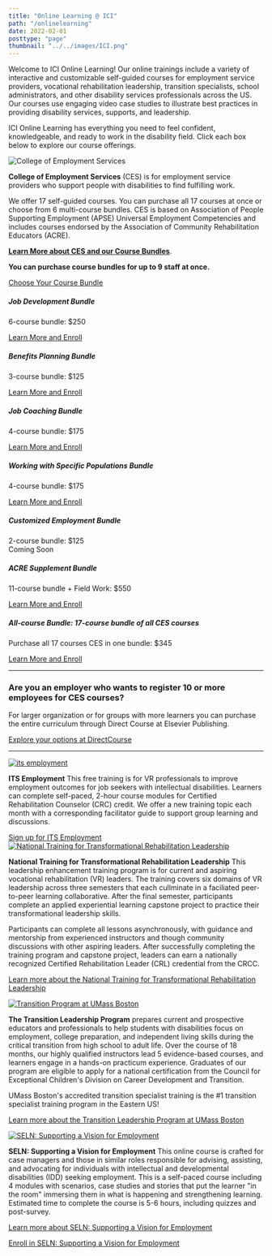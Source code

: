 ```yaml
---
title: "Online Learning @ ICI"
path: "/onlinelearning"
date: 2022-02-01
posttype: "page"
thumbnail: "../../images/ICI.png"
---
```

Welcome to ICI Online Learning! Our online trainings include a variety of interactive and customizable self-guided courses for employment service providers, vocational rehabilitation leadership, transition specialists, school administrators, and other disability services professionals across the US. Our courses use engaging video case studies to illustrate best practices in providing disability services, supports, and leadership.

ICI Online Learning has everything you need to feel confident, knowledgeable, and ready to work in the disability field. Click each box below to explore our course offerings.
<div class="d-grid gap-3">

<div class="card">
    <img src="ces.png" class="card-img-top" style="max-width: 600px;" alt="College of Employment Services">
    <div class="card-body">
      <p ><strong>College of Employment Services</strong> (CES) is for employment service providers who support people with disabilities to find fulfilling work.</p>
<p>
  We offer 17 self-guided courses. You can purchase all 17 courses at once or choose from 6 multi-course bundles. CES is based on Association of People Supporting Employment (APSE) Universal Employment Competencies and includes courses endorsed by the Association of Community Rehabilitation Educators (ACRE).
</p>       
<p><a href="ces/"><strong>Learn More about CES and our Course Bundles</strong></a>.</p>
<p><strong>You can purchase course bundles for up to 9 staff at once.</strong></p>
<p>
  <a data-bs-toggle="collapse" class="btn btn-primary" href="#collapseCES" role="button" aria-expanded="false" aria-controls="collapseCES">Choose Your Course Bundle</a></strong> </p>
<div class="collapse" id="collapseCES">
      <div class="row">
        <div class="col-md"><div class="card">
          <div class="card-body">
            <h5 class="card-title">Job Development Bundle</h5>
            <p>6-course bundle: $250 </p>
            <p><a href="https://elearning.communityinclusion.org/browse/ces/courses/ces-job-development-bundle" class="btn btn-primary">Learn More and Enroll</a>
              </p>
          </div>
        </div></div>
        <div class="col-md"><div class="card"">
          <div class="card-body">
            <h5 class="card-title">Benefits Planning Bundle </h5>
            <p>3-course bundle: $125 </p>
            <p><a href="http://elearning.communityinclusion.org/browse/ces/courses/ces-benefits-planning-bundle" class="btn btn-primary">Learn More and Enroll</a>
             </p>
          </div>
        </div></div>
      </div>
      <p></p>
      <div class="row">
        <div class="col-md"><div class="card" >
          <div class="card-body">
            <h5 class="card-title">Job Coaching Bundle </h5>
            <p>4-course bundle: $175</p>
            <p><a href="https://elearning.communityinclusion.org/browse/ces/courses/ces-job-coaching" class="btn btn-primary">Learn More and Enroll</a>
           </p>
          </div>
        </div></div>
        <div class="col-md"><div class="card">
          <div class="card-body">
            <h5 class="card-title">Working with Specific Populations Bundle</h5>
            <p>4-course bundle: $175 </p>
            <p><a href="http://elearning.communityinclusion.org/browse/ces/courses/ces-working-with-specific-populations" class="btn btn-primary">Learn More and Enroll</a>
            </p>
          </div>
        </div></div>
      </div>
      <p></p>
      <div class="row">
        <div class="col-md"><div class="card" >
          <div class="card-body">
            <h5 class="card-title">Customized Employment Bundle  </h5>
            <p>2-course bundle: $125<br>
            Coming Soon </p>
          </div>
        </div></div>
        <div class="col-md"><div class="card">
          <div class="card-body">
            <h5 class="card-title">ACRE Supplement Bundle</h5>
            <p> 11-course bundle + Field Work: $550
            <p><a href="https://elearning.communityinclusion.org/browse/ces/programs/ces-acreplus" class="btn btn-primary">Learn More and Enroll</a> 
           </p>
          </div>
        </div></div>
      </div>
      <p></p>
      <div class="row">
        <div class="col-md"><div class="card" >
          <div class="card-body">
            <h5 class="card-title">All-course Bundle: 17-course bundle of all CES courses </h5>
            <p>Purchase all 17 courses CES in one bundle: $345</p>
            <p></p>
            <p><a href="https://elearning.communityinclusion.org/browse/ces/courses/ces-new-template" class="btn btn-primary">Learn More and Enroll</a></p>
          </div>
        </div></div>
    </div>
    <p></p>
    <hr>
    <h3 class="h5">Are you an employer who wants to register 10 or more employees for CES courses? </h3>
    <p>For larger organization or for groups with more learners you can purchase the entire curriculum through Direct Course at Elsevier Publishing.</p>
    <p> <a href="https://directcourseonline.com/employment-services/" >Explore your options at DirectCourse</a></p>
  <hr>
    </div>
  </div>
</div>
  <div class="card">
    <a href="https://urls.communityinclusion.org/its-employment">
    <img src="its_employment.png" class="card-img-top" style="max-width: 600px;" alt="its employment"></a>
    <div class="card-body">
      <p class="card-text"><strong>ITS Employment</strong> This free training is for VR professionals to improve employment outcomes for job seekers with intellectual disabilities. Learners can complete self-paced, 2-hour course modules for Certified Rehabilitation Counselor (CRC) credit. We offer a new training topic each month with a corresponding facilitator guide to support group learning and discussions.</p>
      <a  href="https://urls.communityinclusion.org/its-employment">
        Sign up for ITS Employment</a>
      </a>
    </div>
  </div>
  <div class="card"><a href="https://www.uwstout.edu/SVRI/NTCTRL">
    <img src="ntct.png" class="card-img-top" style="max-width: 600px;" alt="National Training for Transformational Rehabilitation Leadership"></a>
    <div class="card-body">
      <p class="card-text"><strong>National Training for Transformational Rehabilitation Leadership</strong> This leadership enhancement training program is for current and aspiring vocational rehabilitation (VR) leaders. The training covers six domains of VR leadership across three semesters that each cullminate in a faciliated peer-to-peer learning collaborative. After the final semester, participants complete an applied experiential learning capstone project to practice their transformational leadership skills.</p>
      <p>Participants can complete all lessons asynchronously, with guidance and mentorship from experienced instructors and though community discussions with other aspiring leaders. After successfully completing the training program and capstone project, leaders can earn a nationally recognized Certified Rehabilitation Leader (CRL) credential from the CRCC.</p>
      <p><a href="https://www.uwstout.edu/SVRI/NTCTRL">Learn more about the National Training for Transformational Rehabilitation Leadership</a></p>
    </div>
  </div>
  <div class="card"><a href="https://online.umb.edu/programs/transition_leadership_certificate">
    <img src="transition_leadership.png" class="card-img-top" style="max-width: 600px;" alt="Transition  Program at UMass Boston"></a>
    <div class="card-body">
      <p class="card-text"><strong>The Transition Leadership Program</strong> prepares current and prospective educators and professionals to help students with disabilities focus on employment, college preparation, and independent living skills during the critical transition from high school to adult life. Over the course of 18 months, our highly qualified instructors lead 5 evidence-based courses, and learners engage in a hands-on practicum experience. Graduates of our program are eligible to apply for a national certification from the Council for Exceptional Children's Division on Career Development and Transition.</p>
       <p>UMass Boston's accredited transition specialist training is the #1 transition specialist training program in the Eastern US!</p>
       <p><a href="https://online.umb.edu/programs/transition_leadership_certificate">Learn more about the Transition Leadership Program at UMass Boston</a></p>
    </div>
  </div>

  
  <div class="card"><a href="https://elearning.communityinclusion.org/browse/seln/courses/seln-supporting-a-vision-for-employment-101">
    <img src="seln_elearning.png" class="card-img-top" style="max-width: 600px;" alt="SELN: Supporting a Vision for Employment"></a>
    <div class="card-body">
      <p class="card-text"><strong>SELN: Supporting a Vision for Employment</strong> This online course is crafted for case managers and those in similar roles responsible for advising, assisting, and advocating for individuals with intellectual and developmental disabilities (IDD) seeking employment. This is a self-paced course including 4 modules with scenarios, case studies and stories that put the learner "in the room" immersing them in what is happening and strengthening learning. Estimated time to complete the course is 5-6 hours, including quizzes and post-survey.</p>
       <p><a href="https://www.selnhub.org/elearningintro">Learn more about SELN: Supporting a Vision for Employment</a></p>
       <p><a href="https://elearning.communityinclusion.org/browse/seln/courses/seln-supporting-a-vision-for-employment-101">Enroll in SELN: Supporting a Vision for Employment</a></p>
    </div>
  </div>